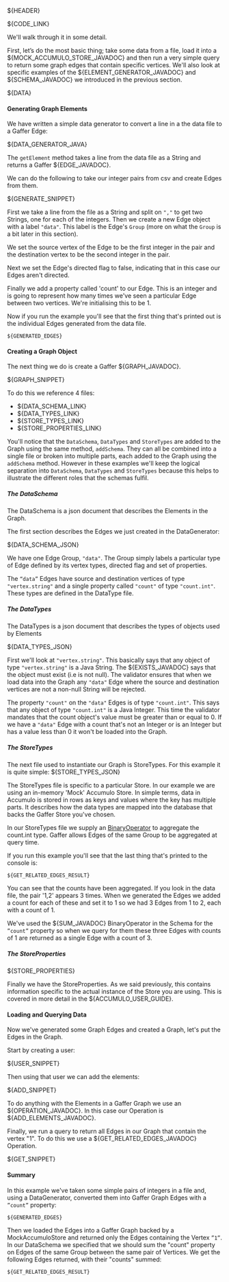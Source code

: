${HEADER}

${CODE_LINK}

We'll walk through it in some detail.

First, let’s do the most basic thing; take some data from a file, load it into a ${MOCK_ACCUMULO_STORE_JAVADOC} and then run a very simple query to return some graph edges that contain specific vertices. We'll also look at specific examples of the ${ELEMENT_GENERATOR_JAVADOC} and ${SCHEMA_JAVADOC} we introduced in the previous section.

${DATA}

#### Generating Graph Elements

We have written a simple data generator to convert a line in a the data file to a Gaffer Edge:

${DATA_GENERATOR_JAVA}

The `getElement` method takes a line from the data file as a String and returns a Gaffer ${EDGE_JAVADOC}.

We can do the following to take our integer pairs from csv and create Edges from them.

${GENERATE_SNIPPET}

First we take a line from the file as a String and split on `","` to get two Strings, one for each of the integers.
Then we create a new Edge object with a label `"data"`. This label is the Edge's `Group` (more on what the `Group` is a bit later in this section).

We set the source vertex of the Edge to be the first integer in the pair and the destination vertex to be the second integer in the pair.

Next we set the Edge's directed flag to false, indicating that in this case our Edges aren't directed.

Finally we add a property called 'count' to our Edge. This is an integer and is going to represent how many times we've seen a particular Edge between two vertices. We're initialising this to be 1.

Now if you run the example you'll see that the first thing that's printed out is the individual Edges generated from the data file.

```
${GENERATED_EDGES}
```

#### Creating a Graph Object

The next thing we do is create a Gaffer ${GRAPH_JAVADOC}.

${GRAPH_SNIPPET}

To do this we reference 4 files:

- ${DATA_SCHEMA_LINK}
- ${DATA_TYPES_LINK}
- ${STORE_TYPES_LINK}
- ${STORE_PROPERTIES_LINK}

You'll notice that the `DataSchema`, `DataTypes` and `StoreTypes` are added to the Graph using the same method, `addSchema`. They can all be combined into a single file or broken into multiple parts, each added to the Graph using the `addSchema` method. However in these examples we'll keep the logical separation into `DataSchema`, `DataTypes` and `StoreTypes` because this helps to illustrate the different roles that the schemas fulfil.

##### The DataSchema

The DataSchema is a json document that describes the Elements in the Graph.

The first section describes the Edges we just created in the DataGenerator:

${DATA_SCHEMA_JSON}

We have one Edge Group, `"data"`. The Group simply labels a particular type of Edge defined by its vertex types, directed flag and set of properties.

The `“data”` Edges have source and destination vertices of type `"vertex.string"` and a single property called `"count"` of type `"count.int"`. These types are defined in the DataType file.

##### The DataTypes

The DataTypes is a json document that describes the types of objects used by Elements

${DATA_TYPES_JSON}

First we'll look at `"vertex.string"`. This basically says that any object of type `"vertex.string"` is a Java String. The ${EXISTS_JAVADOC} says that the object must exist (i.e is not null). The validator ensures that when we load data into the Graph any `"data"` Edge where the source and destination vertices are not a non-null String will be rejected.

The property `"count"` on the `"data"` Edges is of type `"count.int"`. This says that any object of type `"count.int"` is a Java Integer. This time the validator mandates that the count object's value must be greater than or equal to 0. If we have a `"data"` Edge with a count that's not an Integer or is an Integer but has a value less than 0 it won't be loaded into the Graph.

##### The StoreTypes

The next file used to instantiate our Graph is StoreTypes. For this example it is quite simple:
${STORE_TYPES_JSON}

The StoreTypes file is specific to a particular Store. In our example we are using an in-memory 'Mock' Accumulo Store. In simple terms, data in Accumulo is stored in rows as keys and values where the key has multiple parts.
It describes how the data types are mapped into the database that backs the Gaffer Store you've chosen.

In our StoreTypes file we supply an [BinaryOperator](https://docs.oracle.com/javase/8/docs/api/java/util/function/BinaryOperator.html) to aggregate the count.int type. Gaffer allows Edges of the same Group to be aggregated at query time.

If you run this example you'll see that the last thing that's printed to the console is:

```
${GET_RELATED_EDGES_RESULT}
```

You can see that the counts have been aggregated. If you look in the data file, the pair '1,2' appears 3 times. When we generated the Edges we added a count for each of these and set it to 1 so we had 3 Edges from 1 to 2, each with a count of 1.

We've used the ${SUM_JAVADOC} BinaryOperator in the Schema for the `”count”` property so when we query for them these three Edges with counts of 1 are returned as a single Edge with a count of 3.

##### The StoreProperties

${STORE_PROPERTIES}

Finally we have the StoreProperties. As we said previously, this contains information specific to the actual instance of the Store you are using. This is covered in more detail in the ${ACCUMULO_USER_GUIDE}.

#### Loading and Querying Data

Now we've generated some Graph Edges and created a Graph, let's put the Edges in the Graph.

Start by creating a user:

${USER_SNIPPET}

Then using that user we can add the elements:

${ADD_SNIPPET}

To do anything with the Elements in a Gaffer Graph we use an ${OPERATION_JAVADOC}. In this case our Operation is ${ADD_ELEMENTS_JAVADOC}.

Finally, we run a query to return all Edges in our Graph that contain the vertex "1". To do this we use a ${GET_RELATED_EDGES_JAVADOC} Operation.

${GET_SNIPPET}

#### Summary

In this example we've taken some simple pairs of integers in a file and, using a DataGenerator, converted them into Gaffer Graph Edges with a `”count”` property:

```
${GENERATED_EDGES}
```

Then we loaded the Edges into a Gaffer Graph backed by a MockAccumuloStore and returned only the Edges containing the Vertex `”1”`. In our DataSchema we specified that we should sum the "count" property on Edges of the same Group between the same pair of Vertices. We get the following Edges returned, with their "counts" summed:

```
${GET_RELATED_EDGES_RESULT}
```